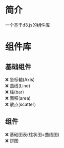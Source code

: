 
# 简介

一个基于d3.js的组件库

# 组件库

## 基础组件

❌ 坐标轴(Axis)  
❌ 曲线(Line)  
❌ 柱(bar)  
❌ 面积(area)  
❌ 散点(scatter)

## 组件

❌ 基础图表(柱状图+曲线图)  
❌ 饼图
